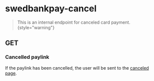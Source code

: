 # swedbankpay-cancel

<include from="Snippets-PaylinkAPI.md" element-id="snippet-header" />

> This is an internal endpoint for canceled card payment.
> {style="warning"}

## GET

### Cancelled paylink
If the paylink has been cancelled, the user will be sent to the [canceled page](paylink-canceled.md).
